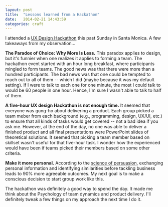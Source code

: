 ```yaml
---
layout: post
title:  "Lessons learned from a Hackathon"
date:   2014-02-21 14:43:59
categories: craft
---
```


I attended a [UX Design Hackathon](https://www.eventbrite.com/e/redesign-a-ux-design-hackathon-tickets-10500873395) this past Sunday in Santa Monica.  A few takeaways from my observation... 

**The Paradox of Choice: Why More Is Less.**  This paradox applies to design, but it's funnier when one realizes it applies to forming a team.  The hackathon event started with an hour long breakfast, where participants mingled to form teams.  The good news was that there were more than a hundred participants.  The bad news was that one could be tempted to reach out to all of them -- which I did (maybe because it was my default setting).  If I were to talk to each one for one minute, the most I could talk to would be 60 people in one hour.  Hence, I'm sure I wasn't able to talk to half of them.  

**A five-hour UX design Hackathon is not enough time.**  It seemed that everyone was gung-ho about delivering a product.  Each group picked a team meber from each background (e.g., programming, design, UX/UI, etc.) to ensure that all kinds of tasks would get covered -- not a bad idea if you ask me.  However, at the end of the day, no one was able to deliver a finished product and all final presentations were PowerPoint slides of theoretical solutions.  It seemed that picking a team member based on skillset wasn't useful for that five-hour task.  I wonder how the experienced would have been if teams picked their members based on some other criteria.

**Make it more personal.**  According to the [science of persuasion](http://www.youtube.com/watch?v=cFdCzN7RYbw), exchanging personal information and identifying similarities before tackling business leads to 90% more agreeable outcomes. My next goal is to make a conscious decision to start  group work like this.


The hackathon was definitely a good way to spend the day.  It made me think about the Psychology of team dynamics and product delivery.  I'll definitely tweak a few things on my approach the next time I do it.

